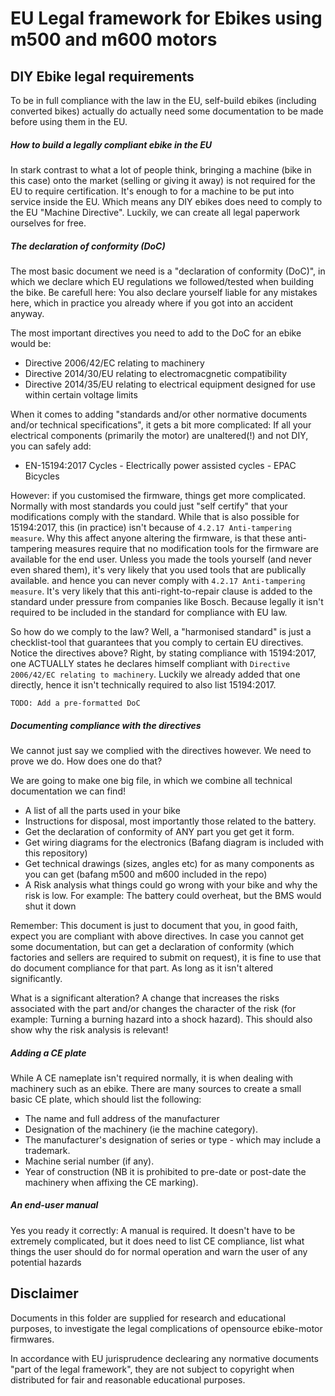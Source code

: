 # EU Legal framework for Ebikes using m500 and m600 motors

## DIY Ebike legal requirements

To be in full compliance with the law in the EU, self-build ebikes (including converted bikes) actually do actually need some documentation to be made before using them in the EU.

##### How to build a legally compliant ebike in the EU

In stark contrast to what a lot of people think, bringing a machine (bike in this case) onto the market (selling or giving it away) is not required for the EU to require certification. It's enough to for a machine to be put into service inside the EU. Which means any DIY ebikes does need to comply to the EU "Machine Directive".
Luckily, we can create all legal paperwork ourselves for free.

##### The declaration of conformity (DoC)

The most basic document we need is a "declaration of conformity (DoC)", in which we declare which EU regulations we followed/tested when building the bike. Be carefull here: You also declare yourself liable for any mistakes here, which in practice you already where if you got into an accident anyway.

The most important directives you need to add to the DoC for an ebike would be:
- Directive 2006/42/EC relating to machinery
- Directive 2014/30/EU relating to electromacgnetic compatibility
- Directive 2014/35/EU relating to electrical equipment designed for use within certain voltage limits

When it comes to adding "standards and/or other normative documents and/or technical specifications", it gets a bit more complicated:
If all your electrical components (primarily the motor) are unaltered(!) and not DIY, you can safely add:
- EN-15194:2017 Cycles - Electrically power assisted cycles - EPAC Bicycles

However: 
if you customised the firmware, things get more complicated.
Normally with most standards you could just "self certify" that your modifications comply with the standard. While that is also possible for 15194:2017, this (in practice) isn't because of `4.2.17 Anti-tampering measure`.
Why this affect anyone altering the firmware, is that these anti-tampering measures require that no modification tools for the firmware are available for the end user. Unless you made the tools yourself (and never even shared them), it's very likely that you used tools that are publically available. and hence you can never comply with `4.2.17 Anti-tampering measure`.
It's very likely that this anti-right-to-repair clause is added to the standard under pressure from companies like Bosch. Because legally it isn't required to be included in the standard for compliance with EU law.

So how do we comply to the law?
Well, a "harmonised standard" is just a checklist-tool that guarantees that you comply to certain EU directives. Notice the directives above? Right, by stating compliance with 15194:2017, one ACTUALLY states he declares himself compliant with `Directive 2006/42/EC relating to machinery`. Luckily we already added that one directly, hence it isn't technically required to also list 15194:2017.

`TODO: Add a pre-formatted DoC`

##### Documenting compliance with the directives

We cannot just say we complied with the directives however. We need to prove we do.
How does one do that? 

We are going to make one big file, in which we combine all technical documentation we can find!

- A list of all the parts used in your bike
- Instructions for disposal, most importantly those related to the battery.
- Get the declaration of conformity of ANY part you get get it form. 
- Get wiring diagrams for the electronics (Bafang diagram is included with this repository)
- Get technical drawings (sizes, angles etc) for as many components as you can get (bafang m500 and m600 included in the repo)
- A Risk analysis what things could go wrong with your bike and why the risk is low. For example: The battery could overheat, but the BMS would shut it down

Remember: This document is just to document that you, in good faith, expect you are compliant with above directives.
In case you cannot get some documentation, but can get a declaration of conformity (which factories and sellers are required to submit on request), it is fine to use that do document compliance for that part. As long as it isn't altered significantly.

What is a significant alteration? A change that increases the risks associated with the part and/or changes the character of the risk (for example: Turning a burning hazard into a shock hazard).
This should also show why the risk analysis is relevant!

##### Adding a CE plate

While A CE nameplate isn't required normally, it is when dealing with machinery such as an ebike.
There are many sources to create a small basic CE plate, which should list the following:

- The  name and full address of the manufacturer
- Designation of the machinery (ie the machine category).
- The manufacturer's designation of series or type - which may include a trademark.
- Machine serial number (if any).
- Year of construction (NB it is prohibited to pre-date or post-date the machinery when affixing the CE marking).


##### An end-user manual

Yes you ready it correctly:
A manual is required. It doesn't have to be extremely complicated, but it does need to list CE compliance, list what things the user should do for normal operation and warn the user of any potential hazards

## Disclaimer

Documents in this folder are supplied for research and educational purposes, to investigate the legal complications of opensource ebike-motor firmwares.

In accordance with EU jurisprudence declearing any normative documents "part of the legal framework", they are not subject to copyright when distributed for fair and reasonable educational purposes.
